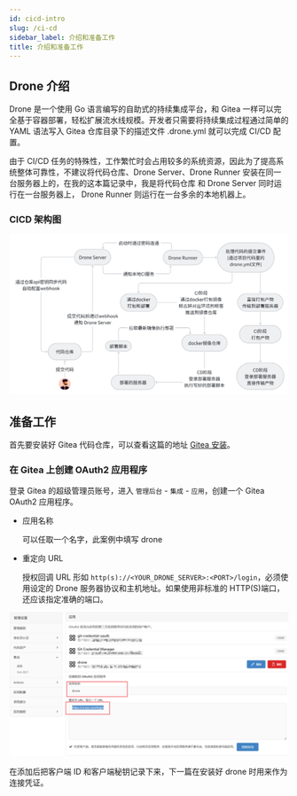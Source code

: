 ```yaml
---
id: cicd-intro
slug: /ci-cd
sidebar_label: 介绍和准备工作
title: 介绍和准备工作
---
```


## Drone 介绍

Drone 是一个使用 Go 语言编写的自助式的持续集成平台，和 Gitea 一样可以完全基于容器部署，轻松扩展流水线规模。开发者只需要将持续集成过程通过简单的 YAML 语法写入 Gitea 仓库目录下的描述文件 .drone.yml 就可以完成 CI/CD 配置。

由于 CI/CD 任务的特殊性，工作繁忙时会占用较多的系统资源，因此为了提高系统整体可靠性，不建议将代码仓库、Drone Server、Drone Runner 安装在同一台服务器上的，在我的这本篇记录中，我是将代码仓库 和 Drone Server 同时运行在一台服务器上， Drone Runner 则运行在一台多余的本地机器上。

### CICD 架构图

![](./img/00/01.png)

## 准备工作

首先要安装好 Gitea 代码仓库，可以查看这篇的地址 [Gitea 安装](https://jackdeng666.github.io/docs/docker/images/Gitea)。

### 在 Gitea 上创建 OAuth2 应用程序

登录 Gitea 的超级管理员账号，进入 `管理后台` - `集成` - `应用`，创建一个 Gitea OAuth2 应用程序。

- 应用名称

  可以任取一个名字，此案例中填写 drone

- 重定向 URL

  授权回调 URL 形如 `http(s)://<YOUR_DRONE_SERVER>:<PORT>/login`，必须使用设定的 Drone 服务器协议和主机地址。如果使用非标准的 HTTP(S)端口，还应该指定准确的端口。

![](./img/00/02.png)

在添加后把客户端 ID 和客户端秘钥记录下来，下一篇在安装好 drone 时用来作为连接凭证。
